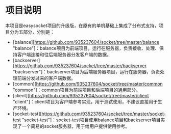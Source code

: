 # 项目说明
本项目是easysocket项目的升级版，在原有的单机基础上集成了分布式支持，项目分为五部分，分别是：
- [balance][https://github.com/935237604/socket/tree/master/balance "balance"]：balance项目为前端项目，运行在服务器，负责接收、处理、保持客户端连接和往后端服务器分发客户端的数据。
- [backserver][https://github.com/935237604/socket/tree/master/backserver "backserver"]：backserver项目为后端服务器项目，运行在服务器，负责处理前端分发过来的客户端数据。
- [common][https://github.com/935237604/socket/tree/master/common "common"]：common项目为前端项目和后端项目的通用部分。
- [client][https://github.com/935237604/socket/tree/master/client "client"]：client项目为客户端参考实现，用于测试使用，不建议直接用于生产环境。
- [socket-test][https://github.com/935237604/socket/tree/master/socket-test "socket-test"]：socket-test项目使用balance项目和backserver项目实现了一个简易的socket服务器，用于给用户提供使用参考。
